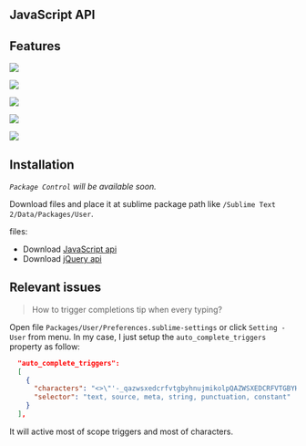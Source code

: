 ## JavaScript API

## Features

![](https://raw.github.com/Pleasurazy/Sublime-JavsScript-API-Completions/master/README/demo1.jpg)

![](https://raw.github.com/Pleasurazy/Sublime-JavsScript-API-Completions/master/README/demo2.jpg)

![](https://raw.github.com/Pleasurazy/Sublime-JavsScript-API-Completions/master/README/demo3.jpg)

![](https://raw.github.com/Pleasurazy/Sublime-JavsScript-API-Completions/master/README/demo4.jpg)

![](https://raw.github.com/Pleasurazy/Sublime-JavsScript-API-Completions/master/README/demo5.jpg)

## Installation

*`Package Control` will be available soon.*

Download files and place it at sublime package path like `/Sublime Text 2/Data/Packages/User`.

files:
* Download [JavaScript api]
* Download [jQuery api]

[JavaScript api]: https://github.com/Pleasurazy/Sublime-JavsScript-API-Completions/blob/master/sublime-completions/JavaScript.sublime-completions
[jQuery api]: https://github.com/Pleasurazy/Sublime-JavsScript-API-Completions/blob/master/sublime-completions/jQueryAPI.sublime-completions

## Relevant issues

> How to trigger completions tip when every typing?

Open file `Packages/User/Preferences.sublime-settings` or click `Setting - User` from menu. In my case, I just setup the `auto_complete_triggers` property as follow:

```json
  "auto_complete_triggers":
  [
    {
      "characters": "<>\"'-_qazwsxedcrfvtgbyhnujmikolpQAZWSXEDCRFVTGBYHNUJMIKOLP",
      "selector": "text, source, meta, string, punctuation, constant"
    }
  ],
```

It will active most of scope triggers and most of characters.